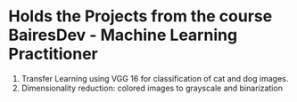 # Holds the Projects from the course BairesDev - Machine Learning Practitioner
1) Transfer Learning using VGG 16 for classification of cat and dog images.
2) Dimensionality reduction: colored images to grayscale and binarization
